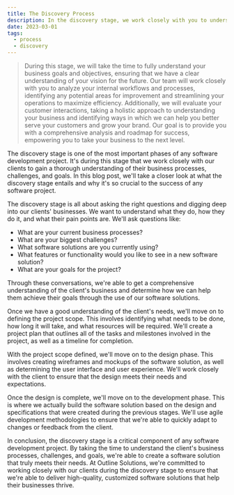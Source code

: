 ```yaml
---
title: The Discovery Process
description: In the discovery stage, we work closely with you to understand your business goals, processes, and pain points. We'll identify the specific challenges that you're facing and determine how we can help you overcome them through the use of our software solutions.
date: 2023-03-01
tags:
  - process
  - discovery
---
```


> During this stage, we will take the time to fully understand your business goals and objectives, ensuring that we have a clear understanding of your vision for the future. Our team will work closely with you to analyze your internal workflows and processes, identifying any potential areas for improvement and streamlining your operations to maximize efficiency. Additionally, we will evaluate your customer interactions, taking a holistic approach to understanding your business and identifying ways in which we can help you better serve your customers and grow your brand. Our goal is to provide you with a comprehensive analysis and roadmap for success, empowering you to take your business to the next level.

The discovery stage is one of the most important phases of any software development project. It's during this stage that we work closely with our clients to gain a thorough understanding of their business processes, challenges, and goals. In this blog post, we'll take a closer look at what the discovery stage entails and why it's so crucial to the success of any software project.

The discovery stage is all about asking the right questions and digging deep into our clients' businesses. We want to understand what they do, how they do it, and what their pain points are. We'll ask questions like:

- What are your current business processes?
- What are your biggest challenges?
- What software solutions are you currently using?
- What features or functionality would you like to see in a new software solution?
- What are your goals for the project?

Through these conversations, we're able to get a comprehensive understanding of the client's business and determine how we can help them achieve their goals through the use of our software solutions.

Once we have a good understanding of the client's needs, we'll move on to defining the project scope. This involves identifying what needs to be done, how long it will take, and what resources will be required. We'll create a project plan that outlines all of the tasks and milestones involved in the project, as well as a timeline for completion.

With the project scope defined, we'll move on to the design phase. This involves creating wireframes and mockups of the software solution, as well as determining the user interface and user experience. We'll work closely with the client to ensure that the design meets their needs and expectations.

Once the design is complete, we'll move on to the development phase. This is where we actually build the software solution based on the design and specifications that were created during the previous stages. We'll use agile development methodologies to ensure that we're able to quickly adapt to changes or feedback from the client.

In conclusion, the discovery stage is a critical component of any software development project. By taking the time to understand the client's business processes, challenges, and goals, we're able to create a software solution that truly meets their needs. At Outline Solutions, we're committed to working closely with our clients during the discovery stage to ensure that we're able to deliver high-quality, customized software solutions that help their businesses thrive.
